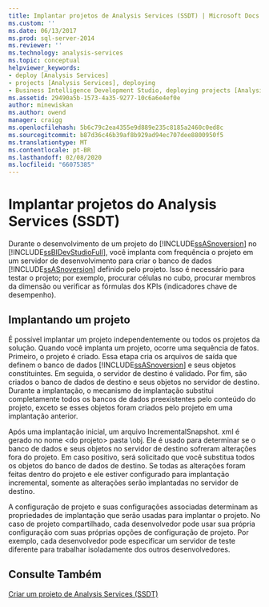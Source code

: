 ```yaml
---
title: Implantar projetos de Analysis Services (SSDT) | Microsoft Docs
ms.custom: ''
ms.date: 06/13/2017
ms.prod: sql-server-2014
ms.reviewer: ''
ms.technology: analysis-services
ms.topic: conceptual
helpviewer_keywords:
- deploy [Analysis Services]
- projects [Analysis Services], deploying
- Business Intelligence Development Studio, deploying projects [Analysis Services]
ms.assetid: 29490a5b-1573-4a35-9277-10c6a6e4ef0e
author: minewiskan
ms.author: owend
manager: craigg
ms.openlocfilehash: 5b6c79c2ea4355e9d889e235c8185a2460c0ed8c
ms.sourcegitcommit: b87d36c46b39af8b929ad94ec707dee8800950f5
ms.translationtype: MT
ms.contentlocale: pt-BR
ms.lasthandoff: 02/08/2020
ms.locfileid: "66075385"
---
```

# <a name="deploy-analysis-services-projects-ssdt"></a>Implantar projetos do Analysis Services (SSDT)
  Durante o desenvolvimento de um projeto do [!INCLUDE[ssASnoversion](../../includes/ssasnoversion-md.md)] no [!INCLUDE[ssBIDevStudioFull](../../includes/ssbidevstudiofull-md.md)], você implanta com frequência o projeto em um servidor de desenvolvimento para criar o banco de dados [!INCLUDE[ssASnoversion](../../includes/ssasnoversion-md.md)] definido pelo projeto. Isso é necessário para testar o projeto; por exemplo, procurar células no cubo, procurar membros da dimensão ou verificar as fórmulas dos KPIs (indicadores chave de desempenho).  
  
## <a name="deploying-a-project"></a>Implantando um projeto  
 É possível implantar um projeto independentemente ou todos os projetos da solução. Quando você implanta um projeto, ocorre uma sequência de fatos. Primeiro, o projeto é criado. Essa etapa cria os arquivos de saída que definem o banco de dados [!INCLUDE[ssASnoversion](../../includes/ssasnoversion-md.md)] e seus objetos constituintes. Em seguida, o servidor de destino é validado. Por fim, são criados o banco de dados de destino e seus objetos no servidor de destino. Durante a implantação, o mecanismo de implantação substitui completamente todos os bancos de dados preexistentes pelo conteúdo do projeto, exceto se esses objetos foram criados pelo projeto em uma implantação anterior.  
  
 Após uma implantação inicial, um arquivo IncrementalSnapshot. xml é gerado no nome \<do projeto> pasta \obj. Ele é usado para determinar se o banco de dados e seus objetos no servidor de destino sofreram alterações fora do projeto. Em caso positivo, será solicitado que você substitua todos os objetos do banco de dados de destino. Se todas as alterações foram feitas dentro do projeto e ele estiver configurado para implantação incremental, somente as alterações serão implantadas no servidor de destino.  
  
 A configuração de projeto e suas configurações associadas determinam as propriedades de implantação que serão usadas para implantar o projeto. No caso de projeto compartilhado, cada desenvolvedor pode usar sua própria configuração com suas próprias opções de configuração de projeto. Por exemplo, cada desenvolvedor pode especificar um servidor de teste diferente para trabalhar isoladamente dos outros desenvolvedores.  
  
## <a name="see-also"></a>Consulte Também  
 [Criar um projeto de Analysis Services &#40;SSDT&#41;](create-an-analysis-services-project-ssdt.md)  
  
  
